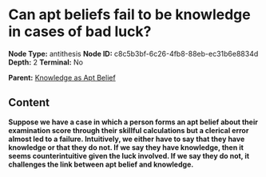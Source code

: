 # Can apt beliefs fail to be knowledge in cases of bad luck?

**Node Type:** antithesis
**Node ID:** c8c5b3bf-6c26-4fb8-88eb-ec31b6e8834d
**Depth:** 2
**Terminal:** No

**Parent:** [Knowledge as Apt Belief](knowledge-as-apt-belief.md)

## Content

**Suppose we have a case in which a person forms an apt belief about their examination score through their skillful calculations but a clerical error almost led to a failure. Intuitively, we either have to say that they have knowledge or that they do not. If we say they have knowledge, then it seems counterintuitive given the luck involved. If we say they do not, it challenges the link between apt belief and knowledge.**
